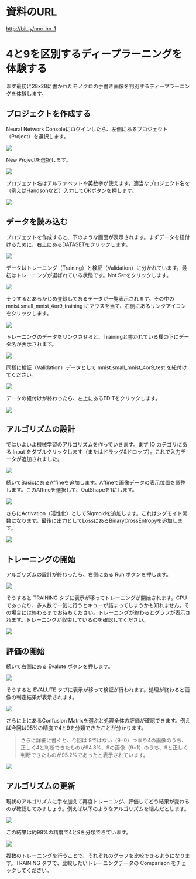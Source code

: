 # 資料のURL

http://bit.ly/nnc-ho-1

# 4と9を区別するディープラーニングを体験する

まず最初に28x28に書かれたモノクロの手書き画像を判別するディープラーニングを体験します。

## プロジェクトを作成する

Neural Network Consoleにログインしたら、左側にあるプロジェクト（Project）を選択します。

![](images/nnc-handson-2.png)

New Projectを選択します。

![](images/nnc-handson-18.png)

プロジェクト名はアルファベットや英数字が使えます。適当なプロジェクト名を（例えばHandsonなど）入力してOKボタンを押します。

![](images/nnc-handson-19.png)

## データを読み込む

プロジェクトを作成すると、下のような画面が表示されます。まずデータを紐付けるために、右上にあるDATASETをクリックします。

![](images/nnc-handson-3.png)

データはトレーニング（Training）と検証（Validation）に分かれています。最初はトレーニングが選ばれている状態です。Not Setをクリックします。

![](images/nnc-handson-4.png)

そうするとあらかじめ登録してあるデータが一覧表示されます。その中の mnist.small_mnist_4or9_training にマウスを当て、右側にあるリンクアイコンをクリックします。

![](images/nnc-handson-5.png)

トレーニングのデータをリンクさせると、Trainingと書かれている欄の下にデータ名が表示されます。

![](images/nnc-handson-7.png)

同様に検証（Validation）データとして mnist.small_mnist_4or9_test を紐付けてください。

![](images/nnc-handson-8.png)

データの紐付けが終わったら、左上にあるEDITをクリックします。

![](images/nnc-handson-9.png)

## アルゴリズムの設計

ではいよいよ機械学習のアルゴリズムを作っていきます。まず IO カテゴリにある Input をダブルクリックします（またはドラッグ&ドロップ）。これで入力データが追加されました。

![](images/nnc-handson-10.png)

続いてBasicにあるAffineを追加します。Affineで画像データの表示位置を調整します。このAffineを選択して、OutShapeを1にします。

![](images/nnc-handson-11.png)

さらにActivation（活性化）としてSigmoidを追加します。これはシグモイド関数になります。最後に出力としてLossにあるBinaryCrossEntropyを追加します。

![](images/nnc-handson-12.png)

## トレーニングの開始

アルゴリズムの設計が終わったら、右側にある Run ボタンを押します。

![](images/nnc-handson-12-1.png)

そうすると TRAINING タブに表示が移ってトレーニングが開始されます。CPUであったり、多人数で一気に行うとキューが詰まってしまうかも知れません。その場合には終わるまでお待ちください。トレーニングが終わるとグラフが表示されます。トレーニングが収束しているのを確認してください。

![](images/nnc-handson-13.png)

## 評価の開始

続いて右側にある Evalute ボタンを押します。

![](images/nnc-handson-13-1.png)

そうすると EVALUTE タブに表示が移って検証が行われます。処理が終わると画像の判定結果が表示されます。

![](images/nnc-handson-14.png)

さらに上にあるConfusion Matrixを選ぶと処理全体の評価が確認できます。例えば今回は95%の精度で4と9を分類できたことが分かります。

> さらに詳細に書くと、今回は 9ではない（9=0）つまり4の画像のうち、正しく4と判断できたものが94.8%、9の画像（9=1）のうち、9と正しく判断できたものが95.2%であったと表示されています。

![](images/nnc-handson-15.png)

## アルゴリズムの更新

現状のアルゴリズムに手を加えて再度トレーニング、評価してどう結果が変わるのが確認してみましょう。例えば以下のようなアルゴリズムを組んだとします。

![](images/nnc-handson-16.png)

この結果は約98%の精度で4と9を分類できています。

![](images/nnc-handson-17.png)

複数のトレーニングを行うことで、それぞれのグラフを比較できるようになります。TRAINING タブで、比較したいトレーニングデータの Comparison をチェックしてください。
